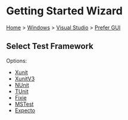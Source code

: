 <!--
GENERATED FILE - DO NOT EDIT
This file was generated by [MarkdownSnippets](https://github.com/SimonCropp/MarkdownSnippets).
Source File: /docs/mdsource/wiz/Windows_VisualStudio_Gui.source.md
To change this file edit the source file and then run MarkdownSnippets.
-->

# Getting Started Wizard

[Home](/docs/wiz/readme.md) > [Windows](Windows.md) > [Visual Studio](Windows_VisualStudio.md) > [Prefer GUI](Windows_VisualStudio_Gui.md)

## Select Test Framework

Options:
 * [Xunit](Windows_VisualStudio_Gui_Xunit.md)
 * [XunitV3](Windows_VisualStudio_Gui_XunitV3.md)
 * [NUnit](Windows_VisualStudio_Gui_NUnit.md)
 * [TUnit](Windows_VisualStudio_Gui_TUnit.md)
 * [Fixie](Windows_VisualStudio_Gui_Fixie.md)
 * [MSTest](Windows_VisualStudio_Gui_MSTest.md)
 * [Expecto](Windows_VisualStudio_Gui_Expecto.md)
